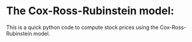 # The Cox-Ross-Rubinstein model:

This is a quick python code to compute stock prices using the Cox-Ross-Rubinstein model.
